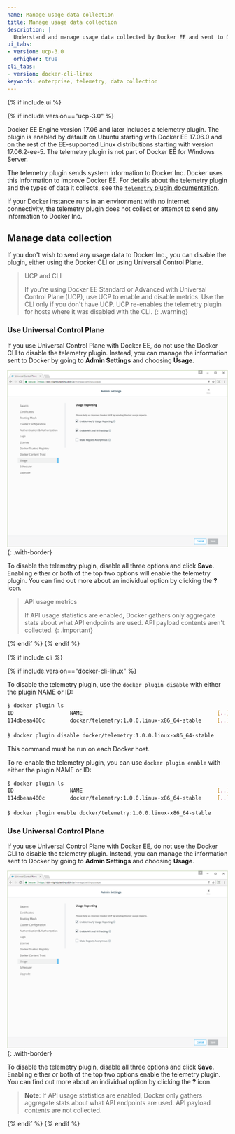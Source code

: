 ```yaml
---
name: Manage usage data collection
title: Manage usage data collection
description: |
  Understand and manage usage data collected by Docker EE and sent to Docker.
ui_tabs:
- version: ucp-3.0
  orhigher: true
cli_tabs:
- version: docker-cli-linux
keywords: enterprise, telemetry, data collection
---
```

{% if include.ui %}

{% if include.version=="ucp-3.0" %}

Docker EE Engine version 17.06 and later includes a telemetry plugin.
The plugin is enabled by default on Ubuntu starting with Docker EE 17.06.0
and on the rest of the EE-supported Linux distributions starting with version
17.06.2-ee-5. The telemetry plugin is not part of Docker EE for Windows Server.

The telemetry plugin sends system information to Docker Inc. Docker uses this
information to improve Docker EE. For details about the telemetry plugin and
the types of data it collects, see the
[`telemetry` plugin documentation](https://store.docker.com/community/images/docker/telemetry).

If your Docker instance runs in an environment with no internet connectivity,
the telemetry plugin does not collect or attempt to send any information to
Docker Inc.

## Manage data collection

If you don't wish to send any usage data to Docker Inc., you can disable the
plugin, either using the Docker CLI or using Universal Control Plane.

> UCP and CLI
>
> If you're using Docker EE Standard or Advanced with Universal Control Plane
> (UCP), use UCP to enable and disable metrics. Use the CLI only if you don't
> have UCP. UCP re-enables the telemetry plugin for hosts where it was
> disabled with the CLI.
{: .warning}

### Use Universal Control Plane

If you use Universal Control Plane with Docker EE, do not use the Docker CLI to
disable the telemetry plugin. Instead, you can manage the information sent to
Docker by going to **Admin Settings** and choosing **Usage**.

![UCP admin settings Usage defaults](images/usage-defaults.png){: .with-border}

To disable the telemetry plugin, disable all three options and click **Save**.
Enabling either or both of the top two options will enable the telemetry plugin.
You can find out more about an individual option by clicking the **?** icon.

> API usage metrics
>
> If API usage statistics are enabled, Docker gathers only aggregate stats
> about what API endpoints are used. API payload contents aren't collected.
{: .important}


 {% endif %}
 {% endif %}

{% if include.cli %}

{% if include.version=="docker-cli-linux" %}

To disable the telemetry plugin, use the `docker plugin disable` with either the plugin NAME or ID:

```bash
$ docker plugin ls
ID                  NAME                                           [..]
114dbeaa400c        docker/telemetry:1.0.0.linux-x86_64-stable     [..]

$ docker plugin disable docker/telemetry:1.0.0.linux-x86_64-stable
```

This command must be run on each Docker host.

To re-enable the telemetry plugin, you can use `docker plugin enable` with either the plugin NAME or ID:

```bash
$ docker plugin ls
ID                  NAME                                           [..]
114dbeaa400c        docker/telemetry:1.0.0.linux-x86_64-stable     [..]

$ docker plugin enable docker/telemetry:1.0.0.linux-x86_64-stable
```

### Use Universal Control Plane

If you use Universal Control Plane with Docker EE, do not use the Docker CLI to
disable the telemetry plugin. Instead, you can manage the information sent to
Docker by going to **Admin Settings** and choosing **Usage**.

![UCP admin settings Usage defaults](images/usage-defaults.png){: .with-border}

To disable the telemetry plugin, disable all three options and click **Save**.
Enabling either or both of the top two options enable the telemetry plugin.
You can find out more about an individual option by clicking the **?** icon.

> **Note**: If API usage statistics are enabled, Docker only gathers aggregate
stats about what API endpoints are used. API payload contents are not collected.

{% endif %}
{% endif %}
